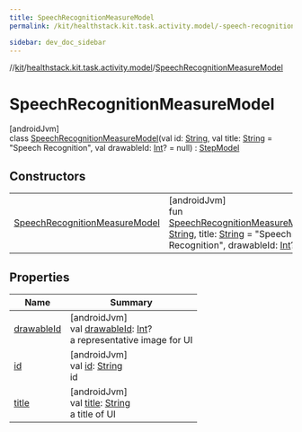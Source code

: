 ```yaml
---
title: SpeechRecognitionMeasureModel
permalink: /kit/healthstack.kit.task.activity.model/-speech-recognition-measure-model/index.html

sidebar: dev_doc_sidebar
---
```

//[kit](../../../index.html)/[healthstack.kit.task.activity.model](../index.html)/[SpeechRecognitionMeasureModel](index.html)



# SpeechRecognitionMeasureModel



[androidJvm]\
class [SpeechRecognitionMeasureModel](index.html)(val id: [String](https://kotlinlang.org/api/latest/jvm/stdlib/kotlin/-string/index.html), val title: [String](https://kotlinlang.org/api/latest/jvm/stdlib/kotlin/-string/index.html) = &quot;Speech Recognition&quot;, val drawableId: [Int](https://kotlinlang.org/api/latest/jvm/stdlib/kotlin/-int/index.html)? = null) : [StepModel](../../healthstack.kit.task.base/-step-model/index.html)



## Constructors


| | |
|---|---|
| [SpeechRecognitionMeasureModel](-speech-recognition-measure-model.html) | [androidJvm]<br>fun [SpeechRecognitionMeasureModel](-speech-recognition-measure-model.html)(id: [String](https://kotlinlang.org/api/latest/jvm/stdlib/kotlin/-string/index.html), title: [String](https://kotlinlang.org/api/latest/jvm/stdlib/kotlin/-string/index.html) = &quot;Speech Recognition&quot;, drawableId: [Int](https://kotlinlang.org/api/latest/jvm/stdlib/kotlin/-int/index.html)? = null) |


## Properties


| Name | Summary |
|---|---|
| [drawableId](../../healthstack.kit.task.base/-step-model/drawable-id.html) | [androidJvm]<br>val [drawableId](../../healthstack.kit.task.base/-step-model/drawable-id.html): [Int](https://kotlinlang.org/api/latest/jvm/stdlib/kotlin/-int/index.html)?<br>a representative image for UI |
| [id](../../healthstack.kit.task.base/-step-model/id.html) | [androidJvm]<br>val [id](../../healthstack.kit.task.base/-step-model/id.html): [String](https://kotlinlang.org/api/latest/jvm/stdlib/kotlin/-string/index.html)<br>id |
| [title](../../healthstack.kit.task.base/-step-model/title.html) | [androidJvm]<br>val [title](../../healthstack.kit.task.base/-step-model/title.html): [String](https://kotlinlang.org/api/latest/jvm/stdlib/kotlin/-string/index.html)<br>a title of UI |

